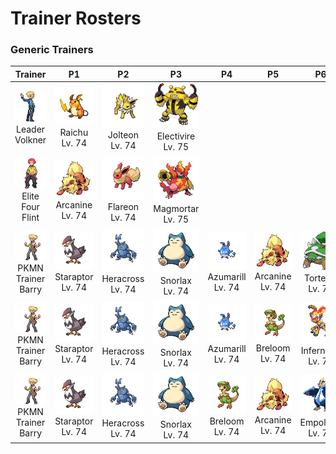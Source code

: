 # Trainer Rosters

### Generic Trainers

| Trainer | P1 | P2 | P3 | P4 | P5 | P6 |
|:-------:|:--:|:--:|:--:|:--:|:--:|:--:|
| ![Leader Volkner](../../assets/important_trainers/volkner.png)<br>Leader Volkner | ![Raichu](../../assets/sprites/raichu/front.gif)<br>Raichu<br>Lv. 74 | ![Jolteon](../../assets/sprites/jolteon/front.gif)<br>Jolteon<br>Lv. 74 | ![Electivire](../../assets/sprites/electivire/front.gif)<br>Electivire<br>Lv. 75 |
| ![Elite Four Flint](../../assets/important_trainers/flint.png)<br>Elite Four Flint | ![Arcanine](../../assets/sprites/arcanine/front.gif)<br>Arcanine<br>Lv. 74 | ![Flareon](../../assets/sprites/flareon/front.gif)<br>Flareon<br>Lv. 74 | ![Magmortar](../../assets/sprites/magmortar/front.gif)<br>Magmortar<br>Lv. 75 |
| ![PKMN Trainer Barry](../../assets/important_trainers/barry.png)<br>PKMN Trainer Barry | ![Staraptor](../../assets/sprites/staraptor/front.gif)<br>Staraptor<br>Lv. 74 | ![Heracross](../../assets/sprites/heracross/front.gif)<br>Heracross<br>Lv. 74 | ![Snorlax](../../assets/sprites/snorlax/front.gif)<br>Snorlax<br>Lv. 74 | ![Azumarill](../../assets/sprites/azumarill/front.gif)<br>Azumarill<br>Lv. 74 | ![Arcanine](../../assets/sprites/arcanine/front.gif)<br>Arcanine<br>Lv. 74 | ![Torterra](../../assets/sprites/torterra/front.gif)<br>Torterra<br>Lv. 75 |
| ![PKMN Trainer Barry](../../assets/important_trainers/barry.png)<br>PKMN Trainer Barry | ![Staraptor](../../assets/sprites/staraptor/front.gif)<br>Staraptor<br>Lv. 74 | ![Heracross](../../assets/sprites/heracross/front.gif)<br>Heracross<br>Lv. 74 | ![Snorlax](../../assets/sprites/snorlax/front.gif)<br>Snorlax<br>Lv. 74 | ![Azumarill](../../assets/sprites/azumarill/front.gif)<br>Azumarill<br>Lv. 74 | ![Breloom](../../assets/sprites/breloom/front.gif)<br>Breloom<br>Lv. 74 | ![Infernape](../../assets/sprites/infernape/front.gif)<br>Infernape<br>Lv. 75 |
| ![PKMN Trainer Barry](../../assets/important_trainers/barry.png)<br>PKMN Trainer Barry | ![Staraptor](../../assets/sprites/staraptor/front.gif)<br>Staraptor<br>Lv. 74 | ![Heracross](../../assets/sprites/heracross/front.gif)<br>Heracross<br>Lv. 74 | ![Snorlax](../../assets/sprites/snorlax/front.gif)<br>Snorlax<br>Lv. 74 | ![Breloom](../../assets/sprites/breloom/front.gif)<br>Breloom<br>Lv. 74 | ![Arcanine](../../assets/sprites/arcanine/front.gif)<br>Arcanine<br>Lv. 74 | ![Empoleon](../../assets/sprites/empoleon/front.gif)<br>Empoleon<br>Lv. 75 |

